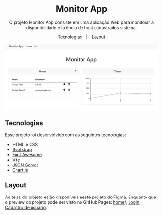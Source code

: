 <h1 align="center"> Monitor App </h1>

<p align="center">
O projeto Monitor App consiste em uma aplicação Web para monitorar a disponibilidade e latência de host cadastrados sistema.
</p>

<p align="center">
  <a href="#tecnologias">Tecnologias</a>&nbsp;&nbsp;&nbsp;|&nbsp;&nbsp;&nbsp;
  <a href="#layout">Layout</a>
</p>

<p align="center">
  <img src="./screenshots/home.png" alt="Tela inicial do Monitor App">
</p>

## Tecnologias

Esse projeto foi desenvolvido com as seguintes tecnologias:

- HTML e CSS
- [Bootstrap](https://getbootstrap.com/)
- [Font Awesome](https://fontawesome.com/)
- [Vite](https://vitejs.dev/)
- [JSON Server](https://www.npmjs.com/package/json-server)
- [Chart.js](https://www.chartjs.org/)

## Layout

As telas do projeto estão disponíveis [neste projeto](https://figma.com/file/3rWtag6oLh0amk2wS0XQH1/monitor-app) do Figma. Enquanto que o preview do projeto pode ser visto no GitHub Pages: [home](https://lucachaves.github.io/dw-2024-1/projects/monitor-app/front)/, [Login](https://lucachaves.github.io/dw-2024-1/projects/monitor-app/front/signin.html), [Cadastro de usuário](https://lucachaves.github.io/dw-2024-1/projects/monitor-app/front/signup.html).
